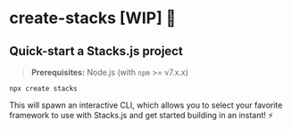 # create-stacks [WIP] 🚧

## Quick-start a Stacks.js project

> **Prerequisites:**
> Node.js (with `npm` >= v7.x.x)

```
npx create stacks
```

This will spawn an interactive CLI, which allows you to select your favorite framework to use with Stacks.js and get started building in an instant! ⚡️
